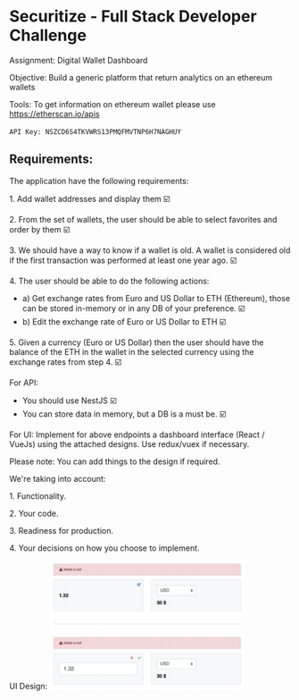 # Securitize - Full Stack Developer Challenge

Assignment: Digital Wallet Dashboard

Objective: Build a generic platform that return analytics on an ethereum wallets

Tools:
To get information on ethereum wallet please use https://etherscan.io/apis

`API Key: NSZCD6S4TKVWRS13PMQFMVTNP6H7NAGHUY`

## Requirements:

The application have the following requirements:

1\. Add wallet addresses and display them ☑️

2\. From the set of wallets, the user should be able to select favorites and order by them ☑️

3\. We should have a way to know if a wallet is old. A wallet is considered old if the first transaction was performed at least one year ago. ☑️

4\. The user should be able to do the following actions:
- a) Get exchange rates from Euro and US Dollar to ETH (Ethereum), those can be stored in-memory or in any DB of your preference. ☑️
- b) Edit the exchange rate of Euro or US Dollar to ETH ☑️

5\. Given a currency (Euro or US Dollar) then the user should have the balance of the ETH in the wallet in the selected currency using the exchange rates from step 4. ☑️

For API:
- You should use NestJS ☑️
- You can store data in memory, but a DB is a must be. ☑️

For UI:
Implement for above endpoints a dashboard interface (React / VueJs) using the attached designs. Use redux/vuex if necessary.

Please note: You can add things to the design if required.

We're taking into account:

1\. Functionality.

2\. Your code.

3\. Readiness for production.

4\. Your decisions on how you choose to implement.

UI Design:
<img src="./docs/ui-design.png" width="350" title="ui design">